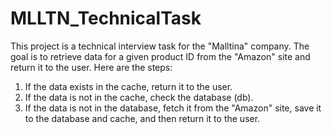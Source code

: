 # MLLTN_TechnicalTask

This project is a technical interview task for the "Malltina" company. The goal is to retrieve data for a given product ID from the "Amazon" site and return it to the user. Here are the steps:

1. If the data exists in the cache, return it to the user.
2. If the data is not in the cache, check the database (db).
3. If the data is not in the database, fetch it from the "Amazon" site, save it to the database and cache, and then return it to the user.
